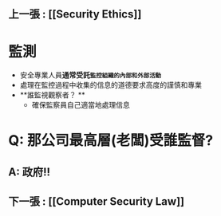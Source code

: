 ## 上一張 : [[Security Ethics]]
# 監測

- 安全專業人員**通常受託`監控組織的內部和外部活動`**
- 處理在監控過程中收集的信息的道德要求高度的謹慎和專業
- **誰監視觀察者？ **
	- 確保監察員自己適當地處理信息

# Q: 那公司最高層(老闆)受誰監督?
## A: 政府!!



## 下一張 : [[Computer Security Law]]